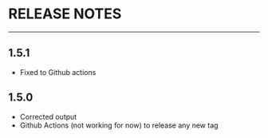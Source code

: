 # RELEASE NOTES
___
## 1.5.1
- Fixed to Github actions

## 1.5.0
- Corrected output
- Github Actions (not working for now) to release any new tag